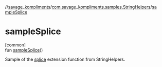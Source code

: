 //[savage_kompliments](../../index.md)/[com.savage_kompliments.samples.StringHelpers](index.md)/[sampleSplice](sample-splice.md)

# sampleSplice

[common]\
fun [sampleSplice](sample-splice.md)()

Sample of the [splice](../com.savage_kompliments.qol.StringHelpers/splice.md) extension function from StringHelpers.
